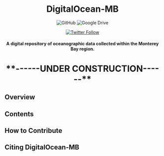 <div align="center">
  
  <h1> DigitalOcean-MB </h1>

  ![GitHub](https://img.shields.io/badge/github-%23121011.svg?style=for-the-badge&logo=github&logoColor=white)
  ![Google Drive](https://img.shields.io/badge/Google%20Drive-4285F4?style=for-the-badge&logo=googledrive&logoColor=white)
  
  [![Twitter Follow](https://img.shields.io/badge/follow-%40FishySounds-blue.svg?style=flat&logo=twitter)](https://twitter.com/FishySounds)
  
  <h4> A digital repository of oceanographic data collected within the Monterey Bay region. 

</div>

<h1 align="center"> **------UNDER CONSTRUCTION------** </h1>

## Overview

## Contents

## How to Contribute

## Citing DigitalOcean-MB
